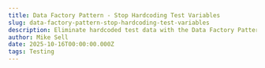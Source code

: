 ```yaml
---
title: Data Factory Pattern - Stop Hardcoding Test Variables
slug: data-factory-pattern-stop-hardcoding-test-variables
description: Eliminate hardcoded test data with the Data Factory Pattern. Create maintainable, scalable test data generation.
author: Mike Sell
date: 2025-10-16T00:00:00.000Z
tags: Testing
---
```



